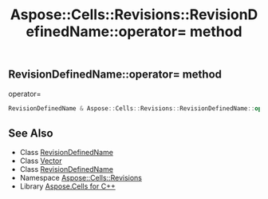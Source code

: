 ﻿---
title: Aspose::Cells::Revisions::RevisionDefinedName::operator= method
linktitle: operator=
second_title: Aspose.Cells for C++ API Reference
description: 'Aspose::Cells::Revisions::RevisionDefinedName::operator= method. operator= in C++.'
type: docs
weight: 300
url: /cpp/aspose.cells.revisions/revisiondefinedname/operator_asm/
---
## RevisionDefinedName::operator= method


operator=

```cpp
RevisionDefinedName & Aspose::Cells::Revisions::RevisionDefinedName::operator=(const RevisionDefinedName &src)
```

## See Also

* Class [RevisionDefinedName](../)
* Class [Vector](../../../aspose.cells/vector/)
* Class [RevisionDefinedName](../)
* Namespace [Aspose::Cells::Revisions](../../)
* Library [Aspose.Cells for C++](../../../)
